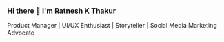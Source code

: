 ### Hi there 👋 I'm Ratnesh K Thakur

Product Manager | UI/UX Enthusiast | Storyteller | Social Media Marketing Advocate

<!--
**ratneshkthakur/ratneshkthakur** is a ✨ _special_ ✨ repository because its `README.md` (this file) appears on your GitHub profile.

Here are some ideas to get you started:

- 🔭 I’m currently working as a Product Manager II at Blowhorn
- 🌱 I’m currently learning Python and HTML
- 👯 I’m looking to collaborate on Product Management, UI/UX, User Engagement, and Social Media Marketing.
- 💬 Ask me about Product Management, Product Life Cycle Management, etc.
- 📫 You can reach out to me on ratneshkumarthakur@gmail.com or feel free to connect on linkedIn
